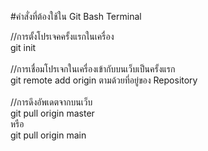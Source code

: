 #คำสั่งที่ต้องใช้ใน Git Bash Terminal

//การตั้งโปรเจคครั้งแรกในเครื่อง<br />
git init<br />
<br />
//การเชื่อมโปรเจกในเครื่องเข้ากับบนเว็บเป็นครั้งแรก<br />
git remote add origin ตามด้วยที่อยู่ของ Repository<br />
<br />
//การดึงอัพเดตจากบนเว็บ<br />
git pull origin master<br />
หรือ<br />
git pull origin main